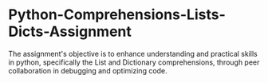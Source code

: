 # Python-Comprehensions-Lists-Dicts-Assignment
The assignment's objective is to enhance understanding and practical skills in python, specifically the List and Dictionary comprehensions, through peer collaboration in debugging and optimizing code.
